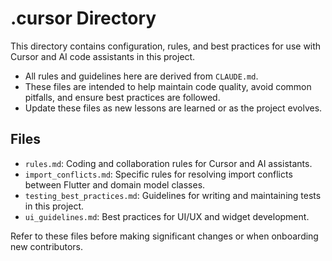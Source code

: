 # .cursor Directory

This directory contains configuration, rules, and best practices for use with Cursor and AI code assistants in this project.

- All rules and guidelines here are derived from `CLAUDE.md`.
- These files are intended to help maintain code quality, avoid common pitfalls, and ensure best practices are followed.
- Update these files as new lessons are learned or as the project evolves.

## Files
- `rules.md`: Coding and collaboration rules for Cursor and AI assistants.
- `import_conflicts.md`: Specific rules for resolving import conflicts between Flutter and domain model classes.
- `testing_best_practices.md`: Guidelines for writing and maintaining tests in this project.
- `ui_guidelines.md`: Best practices for UI/UX and widget development.

Refer to these files before making significant changes or when onboarding new contributors. 